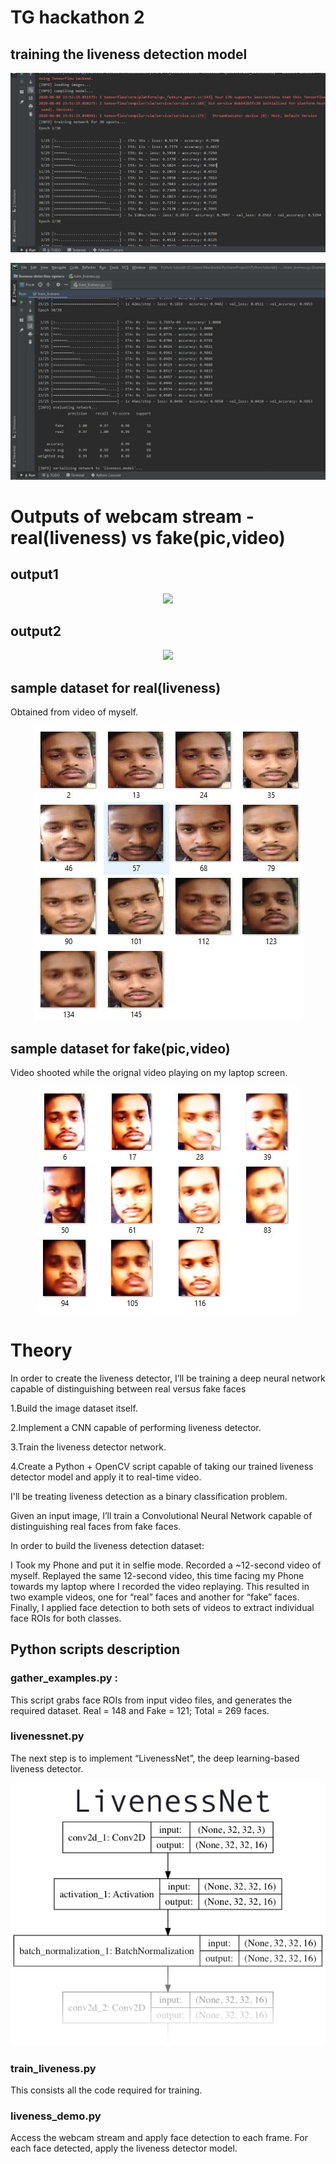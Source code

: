 # TG hackathon 2
## training the liveness detection model
 <p align="center">
   <img src="train1.JPG">
  </p>

 <p align="center">
   <img src="train2.JPG">
  </p>

# Outputs of webcam stream - real(liveness) vs fake(pic,video)
## output1
 <p align="center">
   <img src="output1.gif">
  </p>
  
## output2
 <p align="center">
   <img src="output2.gif">
  </p>
  
 ## sample dataset for real(liveness)
 Obtained from video of myself.
 <p align="center">
   <img src="cap1.JPG">
  </p>
  
## sample dataset  for fake(pic,video)
Video shooted while the orignal video playing on my laptop screen.
 <p align="center">
   <img src="Cap2.JPG">
  </p>
  
  # Theory
  In order to create the liveness detector, I’ll be training a deep neural network capable of distinguishing between real versus fake faces

1.Build the image dataset itself.

2.Implement a CNN capable of performing liveness detector.

3.Train the liveness detector network.

4.Create a Python + OpenCV script capable of taking our trained liveness detector model and apply it to real-time video.

I'll be treating liveness detection as a binary classification problem.

Given an input image, I’ll train a Convolutional Neural Network capable of distinguishing real faces from fake faces.

In order to build the liveness detection dataset:

I Took my Phone and put it in selfie mode. Recorded a ~12-second video of myself.
Replayed the same 12-second video, this time facing my Phone towards my laptop where I recorded the video replaying.
This resulted in two example videos, one for “real” faces and another for “fake” faces.
Finally, I applied face detection to both sets of videos to extract individual face ROIs for both classes.
## Python scripts description
### gather_examples.py :
This script grabs face ROIs from input video files, and generates the required dataset.
Real = 148 and Fake = 121;  Total = 269 faces.
### livenessnet.py
The next step is to implement “LivenessNet”, the deep learning-based liveness detector.
<p align="center">
   <img src="videos/img2.png">
  </p>

### train_liveness.py
This consists all the code required for training.
### liveness_demo.py
Access the webcam stream and apply face detection to each frame. For each face detected, apply the liveness detector model.
